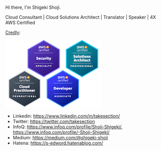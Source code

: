 Hi there, I'm Shigeki Shoji.

Cloud Consultant | Cloud Solutions Architect | Translator | Speaker | 4X AWS Certified

[Credly](https://www.credly.com/users/username.835c802c/badges):

![3x AWS Certified](badges.png)

* Linkedin: https://www.linkedin.com/in/takesection/
* Twitter: https://twitter.com/takesection
* InfoQ: https://www.infoq.com/profile/Shoji-Shigeki/, https://www.infoq.com/profile/-Shoji-Shigeki/
* Medium: https://medium.com/@shigeki-shoji
* Hatena: https://s-edword.hatenablog.com/

